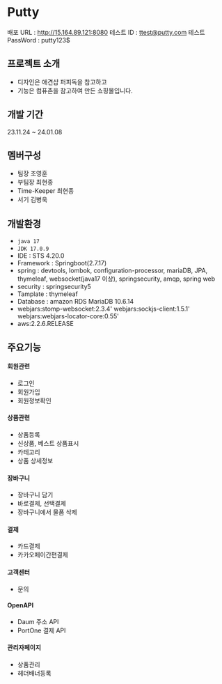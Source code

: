 # Putty

배포 URL : http://15.164.89.121:8080
테스트 ID : ttest@putty.com
테스트 PassWord : putty123$

## 프로젝트 소개 
- 디자인은 애견샵 퍼피독을 참고하고
- 기능은 컴퓨존을 참고하여 만든 쇼핑몰입니다.

## 개발 기간
23.11.24 ~ 24.01.08

## 멤버구성
- 팀장 조영훈
- 부팀장 최현종
- Time-Keeper 최현종
- 서기 김병욱

## 개발환경
- `java 17`
- `JDK 17.0.9`
- IDE : STS 4.20.0
- Framework : Springboot(2.7.17)
- spring : devtools, lombok, configuration-processor, mariaDB, JPA, thymeleaf, websocket(java17 이상), springsecurity, amqp, spring web
- security : springsecurity5
- Tamplate : thymeleaf
- Database : amazon RDS MariaDB 10.6.14
- webjars:stomp-websocket:2.3.4'
  webjars:sockjs-client:1.5.1'
  webjars:webjars-locator-core:0.55'
- aws:2.2.6.RELEASE

## 주요기능
#### 회원관련
- 로그인
- 회원가입
- 회원정보확인

#### 상품관련
- 상품등록
- 신상품, 베스트 상품표시
- 카테고리
- 상품 상세정보

#### 장바구니
- 장바구니 담기
- 바로결제, 선택결제
- 장바구니에서 물품 삭제

#### 결제
- 카드결제
- 카카오페이간편결제

#### 고객센터
- 문의

#### OpenAPI
- Daum 주소 API
- PortOne 결제 API

#### 관리자페이지
- 상품관리
- 헤더배너등록
